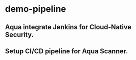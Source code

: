 # demo-pipeline

## Aqua integrate Jenkins for Cloud-Native Security.
## Setup CI/CD pipeline for Aqua Scanner.
